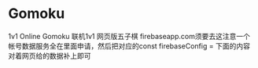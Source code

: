 # Gomoku
1v1 Online Gomoku
联机1v1 网页版五子棋
firebaseapp.com须要去这注意一个帐号数据服务全在里面申请，然后把对应的const firebaseConfig = 下面的内容对着网页给的数据补上即可
